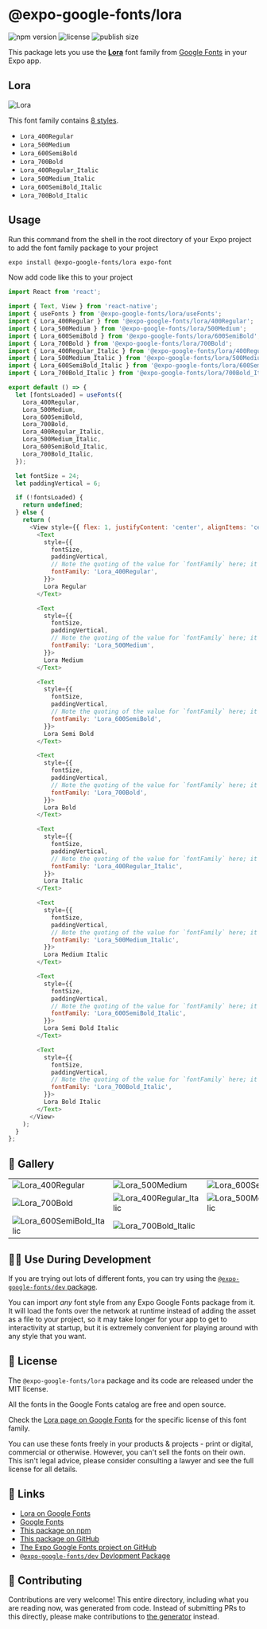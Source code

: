 # @expo-google-fonts/lora

![npm version](https://flat.badgen.net/npm/v/@expo-google-fonts/lora)
![license](https://flat.badgen.net/github/license/expo/google-fonts)
![publish size](https://flat.badgen.net/packagephobia/install/@expo-google-fonts/lora)

This package lets you use the [**Lora**](https://fonts.google.com/specimen/Lora) font family from [Google Fonts](https://fonts.google.com/) in your Expo app.

## Lora

![Lora](./font-family.png)

This font family contains [8 styles](#-gallery).

- `Lora_400Regular`
- `Lora_500Medium`
- `Lora_600SemiBold`
- `Lora_700Bold`
- `Lora_400Regular_Italic`
- `Lora_500Medium_Italic`
- `Lora_600SemiBold_Italic`
- `Lora_700Bold_Italic`

## Usage

Run this command from the shell in the root directory of your Expo project to add the font family package to your project
```sh
expo install @expo-google-fonts/lora expo-font
```

Now add code like this to your project
```js
import React from 'react';

import { Text, View } from 'react-native';
import { useFonts } from '@expo-google-fonts/lora/useFonts';
import { Lora_400Regular } from '@expo-google-fonts/lora/400Regular';
import { Lora_500Medium } from '@expo-google-fonts/lora/500Medium';
import { Lora_600SemiBold } from '@expo-google-fonts/lora/600SemiBold';
import { Lora_700Bold } from '@expo-google-fonts/lora/700Bold';
import { Lora_400Regular_Italic } from '@expo-google-fonts/lora/400Regular_Italic';
import { Lora_500Medium_Italic } from '@expo-google-fonts/lora/500Medium_Italic';
import { Lora_600SemiBold_Italic } from '@expo-google-fonts/lora/600SemiBold_Italic';
import { Lora_700Bold_Italic } from '@expo-google-fonts/lora/700Bold_Italic';

export default () => {
  let [fontsLoaded] = useFonts({
    Lora_400Regular,
    Lora_500Medium,
    Lora_600SemiBold,
    Lora_700Bold,
    Lora_400Regular_Italic,
    Lora_500Medium_Italic,
    Lora_600SemiBold_Italic,
    Lora_700Bold_Italic,
  });

  let fontSize = 24;
  let paddingVertical = 6;

  if (!fontsLoaded) {
    return undefined;
  } else {
    return (
      <View style={{ flex: 1, justifyContent: 'center', alignItems: 'center' }}>
        <Text
          style={{
            fontSize,
            paddingVertical,
            // Note the quoting of the value for `fontFamily` here; it expects a string!
            fontFamily: 'Lora_400Regular',
          }}>
          Lora Regular
        </Text>

        <Text
          style={{
            fontSize,
            paddingVertical,
            // Note the quoting of the value for `fontFamily` here; it expects a string!
            fontFamily: 'Lora_500Medium',
          }}>
          Lora Medium
        </Text>

        <Text
          style={{
            fontSize,
            paddingVertical,
            // Note the quoting of the value for `fontFamily` here; it expects a string!
            fontFamily: 'Lora_600SemiBold',
          }}>
          Lora Semi Bold
        </Text>

        <Text
          style={{
            fontSize,
            paddingVertical,
            // Note the quoting of the value for `fontFamily` here; it expects a string!
            fontFamily: 'Lora_700Bold',
          }}>
          Lora Bold
        </Text>

        <Text
          style={{
            fontSize,
            paddingVertical,
            // Note the quoting of the value for `fontFamily` here; it expects a string!
            fontFamily: 'Lora_400Regular_Italic',
          }}>
          Lora Italic
        </Text>

        <Text
          style={{
            fontSize,
            paddingVertical,
            // Note the quoting of the value for `fontFamily` here; it expects a string!
            fontFamily: 'Lora_500Medium_Italic',
          }}>
          Lora Medium Italic
        </Text>

        <Text
          style={{
            fontSize,
            paddingVertical,
            // Note the quoting of the value for `fontFamily` here; it expects a string!
            fontFamily: 'Lora_600SemiBold_Italic',
          }}>
          Lora Semi Bold Italic
        </Text>

        <Text
          style={{
            fontSize,
            paddingVertical,
            // Note the quoting of the value for `fontFamily` here; it expects a string!
            fontFamily: 'Lora_700Bold_Italic',
          }}>
          Lora Bold Italic
        </Text>
      </View>
    );
  }
};

```

## 🔡 Gallery


||||
|-|-|-|
|![Lora_400Regular](./Lora_400Regular.ttf.png)|![Lora_500Medium](./Lora_500Medium.ttf.png)|![Lora_600SemiBold](./Lora_600SemiBold.ttf.png)||
|![Lora_700Bold](./Lora_700Bold.ttf.png)|![Lora_400Regular_Italic](./Lora_400Regular_Italic.ttf.png)|![Lora_500Medium_Italic](./Lora_500Medium_Italic.ttf.png)||
|![Lora_600SemiBold_Italic](./Lora_600SemiBold_Italic.ttf.png)|![Lora_700Bold_Italic](./Lora_700Bold_Italic.ttf.png)|||


## 👩‍💻 Use During Development

If you are trying out lots of different fonts, you can try using the [`@expo-google-fonts/dev` package](https://github.com/expo/google-fonts/tree/master/font-packages/dev#readme).

You can import *any* font style from any Expo Google Fonts package from it. It will load the fonts
over the network at runtime instead of adding the asset as a file to your project, so it may take longer
for your app to get to interactivity at startup, but it is extremely convenient
for playing around with any style that you want.

## 📖 License

The `@expo-google-fonts/lora` package and its code are released under the MIT license.

All the fonts in the Google Fonts catalog are free and open source.

Check the [Lora page on Google Fonts](https://fonts.google.com/specimen/Lora) for the specific license of this font family.

You can use these fonts freely in your products & projects - print or digital, commercial or otherwise. However, you can't sell the fonts on their own. This isn't legal advice, please consider consulting a lawyer and see the full license for all details.

## 🔗 Links

- [Lora on Google Fonts](https://fonts.google.com/specimen/Lora)
- [Google Fonts](https://fonts.google.com/)
- [This package on npm](https://www.npmjs.com/package/@expo-google-fonts/lora)
- [This package on GitHub](https://github.com/expo/google-fonts/tree/master/font-packages/lora)
- [The Expo Google Fonts project on GitHub](https://github.com/expo/google-fonts)
- [`@expo-google-fonts/dev` Devlopment Package](https://github.com/expo/google-fonts/tree/master/font-packages/dev)

## 🤝 Contributing

Contributions are very welcome! This entire directory, including what you are reading now, was generated from code. Instead of submitting PRs to this directly, please make contributions to [the generator](https://github.com/expo/google-fonts/tree/master/packages/generator) instead.
